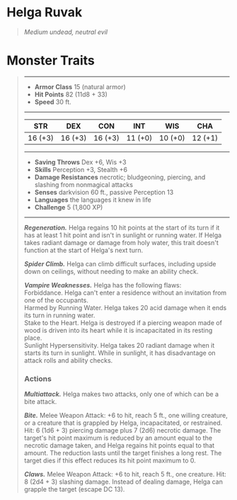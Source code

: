 # Helga Ruvak
>*Medium undead, neutral evil*
# Monster Traits
>___
>- **Armor Class** 15 (natural armor)
>- **Hit Points** 82 (11d8 + 33)
>- **Speed** 30 ft.
>___
>|STR|DEX|CON|INT|WIS|CHA|
>|:---:|:---:|:---:|:---:|:---:|:---:|
>|16 (+3)|16 (+3)|16 (+3)|11 (+0)|10 (+0)|12 (+1)|
>___
>- **Saving Throws** Dex +6, Wis +3
>- **Skills** Perception +3, Stealth +6
>- **Damage Resistances** necrotic; bludgeoning, piercing, and slashing from nonmagical attacks
>- **Senses** darkvision 60 ft., passive Perception 13
>- **Languages** the languages it knew in life
>- **Challenge** 5 (1,800 XP)
>___
>***Regeneration.*** Helga regains 10 hit points at the start of its turn if it has at least 1 hit point and isn't in sunlight or running water. If Helga takes radiant damage or damage from holy water, this trait doesn't function at the start of Helga's next turn.  
>
>***Spider Climb.*** Helga can climb difficult surfaces, including upside down on ceilings, without needing to make an ability check.  
>
>***Vampire Weaknesses.*** Helga has the following flaws:  
>Forbiddance. Helga can't enter a residence without an invitation from one of the occupants.  
>Harmed by Running Water. Helga takes 20 acid damage when it ends its turn in running water.  
>Stake to the Heart. Helga is destroyed if a piercing weapon made of wood is driven into its heart while it is incapacitated in its resting place.  
>Sunlight Hypersensitivity. Helga takes 20 radiant damage when it starts its turn in sunlight. While in sunlight, it has disadvantage on attack rolls and ability checks.  
>
>### Actions
>***Multiattack.*** Helga makes two attacks, only one of which can be a bite attack.  
>
>***Bite.*** Melee Weapon Attack: +6 to hit, reach 5 ft., one willing creature, or a creature that is grappled by Helga, incapacitated, or restrained. Hit: 6 (1d6 + 3) piercing damage plus 7 (2d6) necrotic damage. The target's hit point maximum is reduced by an amount equal to the necrotic damage taken, and Helga regains hit points equal to that amount. The reduction lasts until the target finishes a long rest. The target dies if this effect reduces its hit point maximum to 0.  
>
>***Claws.*** Melee Weapon Attack: +6 to hit, reach 5 ft., one creature. Hit: 8 (2d4 + 3) slashing damage. Instead of dealing damage, Helga can grapple the target (escape DC 13).